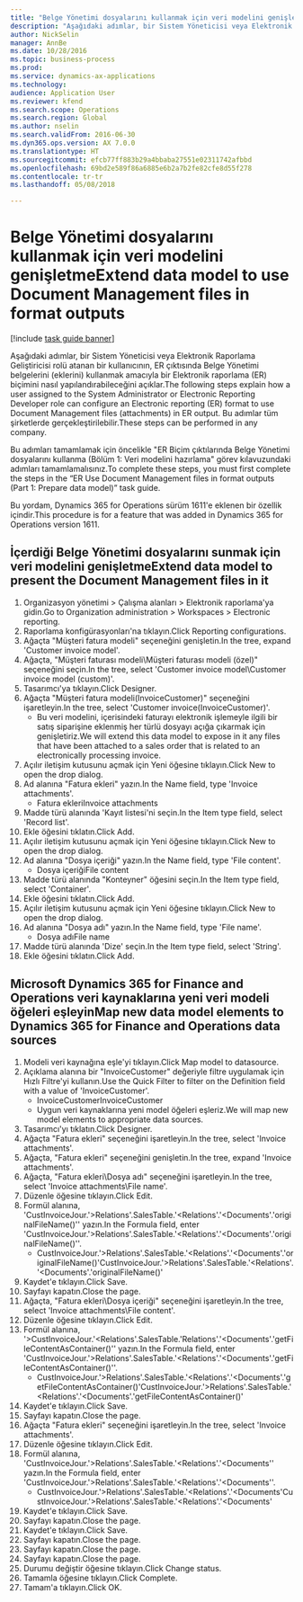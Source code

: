 ```yaml
--- 
title: "Belge Yönetimi dosyalarını kullanmak için veri modelini genişletme"
description: "Aşağıdaki adımlar, bir Sistem Yöneticisi veya Elektronik Raporlama Geliştiricisi rolü atanan bir kullanıcının, ER çıktısında Belge Yönetimi belgelerini (eklerini) kullanmak amacıyla bir Elektronik raporlama (ER) biçimini nasıl yapılandırabileceğini açıklar."
author: NickSelin
manager: AnnBe
ms.date: 10/28/2016
ms.topic: business-process
ms.prod: 
ms.service: dynamics-ax-applications
ms.technology: 
audience: Application User
ms.reviewer: kfend
ms.search.scope: Operations
ms.search.region: Global
ms.author: nselin
ms.search.validFrom: 2016-06-30
ms.dyn365.ops.version: AX 7.0.0
ms.translationtype: HT
ms.sourcegitcommit: efcb77ff883b29a4bbaba27551e02311742afbbd
ms.openlocfilehash: 69bd2e589f86a6885e6b2a7b2fe82cfe8d55f278
ms.contentlocale: tr-tr
ms.lasthandoff: 05/08/2018

---
```

# <a name="extend-data-model-to-use-document-management-files-in-format-outputs"></a><span data-ttu-id="68f11-103">Belge Yönetimi dosyalarını kullanmak için veri modelini genişletme</span><span class="sxs-lookup"><span data-stu-id="68f11-103">Extend data model to use Document Management files in format outputs</span></span>

[!include [task guide banner](../../includes/task-guide-banner.md)]

<span data-ttu-id="68f11-104">Aşağıdaki adımlar, bir Sistem Yöneticisi veya Elektronik Raporlama Geliştiricisi rolü atanan bir kullanıcının, ER çıktısında Belge Yönetimi belgelerini (eklerini) kullanmak amacıyla bir Elektronik raporlama (ER) biçimini nasıl yapılandırabileceğini açıklar.</span><span class="sxs-lookup"><span data-stu-id="68f11-104">The following steps explain how a user assigned to the System Administrator or Electronic Reporting Developer role can configure an Electronic reporting (ER) format to use Document Management files (attachments) in ER output.</span></span> <span data-ttu-id="68f11-105">Bu adımlar tüm şirketlerde gerçekleştirilebilir.</span><span class="sxs-lookup"><span data-stu-id="68f11-105">These steps can be performed in any company.</span></span>

<span data-ttu-id="68f11-106">Bu adımları tamamlamak için öncelikle "ER Biçim çıktılarında Belge Yönetimi dosyalarını kullanma (Bölüm 1: Veri modelini hazırlama" görev kılavuzundaki adımları tamamlamalısınız.</span><span class="sxs-lookup"><span data-stu-id="68f11-106">To complete these steps, you must first complete the steps in the “ER Use Document Management files in format outputs (Part 1: Prepare data model)” task guide.</span></span>

<span data-ttu-id="68f11-107">Bu yordam, Dynamics 365 for Operations sürüm 1611'e eklenen bir özellik içindir.</span><span class="sxs-lookup"><span data-stu-id="68f11-107">This procedure is for a feature that was added in Dynamics 365 for Operations version 1611.</span></span>


## <a name="extend-data-model-to-present-the-document-management-files-in-it"></a><span data-ttu-id="68f11-108">İçerdiği Belge Yönetimi dosyalarını sunmak için veri modelini genişletme</span><span class="sxs-lookup"><span data-stu-id="68f11-108">Extend data model to present the Document Management files in it</span></span>
1. <span data-ttu-id="68f11-109">Organizasyon yönetimi > Çalışma alanları > Elektronik raporlama'ya gidin.</span><span class="sxs-lookup"><span data-stu-id="68f11-109">Go to Organization administration > Workspaces > Electronic reporting.</span></span>
2. <span data-ttu-id="68f11-110">Raporlama konfigürasyonları'na tıklayın.</span><span class="sxs-lookup"><span data-stu-id="68f11-110">Click Reporting configurations.</span></span>
3. <span data-ttu-id="68f11-111">Ağaçta "Müşteri fatura modeli" seçeneğini genişletin.</span><span class="sxs-lookup"><span data-stu-id="68f11-111">In the tree, expand 'Customer invoice model'.</span></span>
4. <span data-ttu-id="68f11-112">Ağaçta, "Müşteri faturası modeli\Müşteri faturası modeli (özel)" seçeneğini seçin.</span><span class="sxs-lookup"><span data-stu-id="68f11-112">In the tree, select 'Customer invoice model\Customer invoice model (custom)'.</span></span>
5. <span data-ttu-id="68f11-113">Tasarımcı'ya tıklayın.</span><span class="sxs-lookup"><span data-stu-id="68f11-113">Click Designer.</span></span>
6. <span data-ttu-id="68f11-114">Ağaçta "Müşteri fatura modeli(InvoiceCustomer)" seçeneğini işaretleyin.</span><span class="sxs-lookup"><span data-stu-id="68f11-114">In the tree, select 'Customer invoice(InvoiceCustomer)'.</span></span>
    * <span data-ttu-id="68f11-115">Bu veri modelini, içerisindeki faturayı elektronik işlemeyle ilgili bir satış siparişine eklenmiş her türlü dosyayı açığa çıkarmak için genişletiriz.</span><span class="sxs-lookup"><span data-stu-id="68f11-115">We will extend this data model to expose in it any files that have been attached to a sales order that is related to an electronically processing invoice.</span></span>  
7. <span data-ttu-id="68f11-116">Açılır iletişim kutusunu açmak için Yeni öğesine tıklayın.</span><span class="sxs-lookup"><span data-stu-id="68f11-116">Click New to open the drop dialog.</span></span>
8. <span data-ttu-id="68f11-117">Ad alanına "Fatura ekleri" yazın.</span><span class="sxs-lookup"><span data-stu-id="68f11-117">In the Name field, type 'Invoice attachments'.</span></span>
    * <span data-ttu-id="68f11-118">Fatura ekleri</span><span class="sxs-lookup"><span data-stu-id="68f11-118">Invoice attachments</span></span>  
9. <span data-ttu-id="68f11-119">Madde türü alanında 'Kayıt listesi'ni seçin.</span><span class="sxs-lookup"><span data-stu-id="68f11-119">In the Item type field, select 'Record list'.</span></span>
10. <span data-ttu-id="68f11-120">Ekle öğesini tıklatın.</span><span class="sxs-lookup"><span data-stu-id="68f11-120">Click Add.</span></span>
11. <span data-ttu-id="68f11-121">Açılır iletişim kutusunu açmak için Yeni öğesine tıklayın.</span><span class="sxs-lookup"><span data-stu-id="68f11-121">Click New to open the drop dialog.</span></span>
12. <span data-ttu-id="68f11-122">Ad alanına "Dosya içeriği" yazın.</span><span class="sxs-lookup"><span data-stu-id="68f11-122">In the Name field, type 'File content'.</span></span>
    * <span data-ttu-id="68f11-123">Dosya içeriği</span><span class="sxs-lookup"><span data-stu-id="68f11-123">File content</span></span>  
13. <span data-ttu-id="68f11-124">Madde türü alanında "Konteyner" öğesini seçin.</span><span class="sxs-lookup"><span data-stu-id="68f11-124">In the Item type field, select 'Container'.</span></span>
14. <span data-ttu-id="68f11-125">Ekle öğesini tıklatın.</span><span class="sxs-lookup"><span data-stu-id="68f11-125">Click Add.</span></span>
15. <span data-ttu-id="68f11-126">Açılır iletişim kutusunu açmak için Yeni öğesine tıklayın.</span><span class="sxs-lookup"><span data-stu-id="68f11-126">Click New to open the drop dialog.</span></span>
16. <span data-ttu-id="68f11-127">Ad alanına "Dosya adı" yazın.</span><span class="sxs-lookup"><span data-stu-id="68f11-127">In the Name field, type 'File name'.</span></span>
    * <span data-ttu-id="68f11-128">Dosya adı</span><span class="sxs-lookup"><span data-stu-id="68f11-128">File name</span></span>  
17. <span data-ttu-id="68f11-129">Madde türü alanında 'Dize' seçin.</span><span class="sxs-lookup"><span data-stu-id="68f11-129">In the Item type field, select 'String'.</span></span>
18. <span data-ttu-id="68f11-130">Ekle öğesini tıklatın.</span><span class="sxs-lookup"><span data-stu-id="68f11-130">Click Add.</span></span>

## <a name="map-new-data-model-elements-to-dynamics-365-for-finance-and-operations-data-sources"></a><span data-ttu-id="68f11-131">Microsoft Dynamics 365 for Finance and Operations veri kaynaklarına yeni veri modeli öğeleri eşleyin</span><span class="sxs-lookup"><span data-stu-id="68f11-131">Map new data model elements to Dynamics 365 for Finance and Operations data sources</span></span>
1. <span data-ttu-id="68f11-132">Modeli veri kaynağına eşle'yi tıklayın.</span><span class="sxs-lookup"><span data-stu-id="68f11-132">Click Map model to datasource.</span></span>
2. <span data-ttu-id="68f11-133">Açıklama alanına bir "InvoiceCustomer" değeriyle filtre uygulamak için Hızlı Filtre'yi kullanın.</span><span class="sxs-lookup"><span data-stu-id="68f11-133">Use the Quick Filter to filter on the Definition field with a value of 'InvoiceCustomer'.</span></span>
    * <span data-ttu-id="68f11-134">InvoiceCustomer</span><span class="sxs-lookup"><span data-stu-id="68f11-134">InvoiceCustomer</span></span>  
    * <span data-ttu-id="68f11-135">Uygun veri kaynaklarına yeni model öğeleri eşleriz.</span><span class="sxs-lookup"><span data-stu-id="68f11-135">We will map new model elements to appropriate data sources.</span></span>  
3. <span data-ttu-id="68f11-136">Tasarımcı'yı tıklatın.</span><span class="sxs-lookup"><span data-stu-id="68f11-136">Click Designer.</span></span>
4. <span data-ttu-id="68f11-137">Ağaçta "Fatura ekleri" seçeneğini işaretleyin.</span><span class="sxs-lookup"><span data-stu-id="68f11-137">In the tree, select 'Invoice attachments'.</span></span>
5. <span data-ttu-id="68f11-138">Ağaçta, "Fatura ekleri" seçeneğini genişletin.</span><span class="sxs-lookup"><span data-stu-id="68f11-138">In the tree, expand 'Invoice attachments'.</span></span>
6. <span data-ttu-id="68f11-139">Ağaçta, "Fatura ekleri\Dosya adı" seçeneğini işaretleyin.</span><span class="sxs-lookup"><span data-stu-id="68f11-139">In the tree, select 'Invoice attachments\File name'.</span></span>
7. <span data-ttu-id="68f11-140">Düzenle öğesine tıklayın.</span><span class="sxs-lookup"><span data-stu-id="68f11-140">Click Edit.</span></span>
8. <span data-ttu-id="68f11-141">Formül alanına, 'CustInvoiceJour.'>Relations'.SalesTable.'<Relations'.'<Documents'.'originalFileName()'' yazın.</span><span class="sxs-lookup"><span data-stu-id="68f11-141">In the Formula field, enter 'CustInvoiceJour.'>Relations'.SalesTable.'<Relations'.'<Documents'.'originalFileName()''.</span></span>
    * <span data-ttu-id="68f11-142">CustInvoiceJour.'>Relations'.SalesTable.'<Relations'.'<Documents'.'originalFileName()'</span><span class="sxs-lookup"><span data-stu-id="68f11-142">CustInvoiceJour.'>Relations'.SalesTable.'<Relations'.'<Documents'.'originalFileName()'</span></span>  
9. <span data-ttu-id="68f11-143">Kaydet'e tıklayın.</span><span class="sxs-lookup"><span data-stu-id="68f11-143">Click Save.</span></span>
10. <span data-ttu-id="68f11-144">Sayfayı kapatın.</span><span class="sxs-lookup"><span data-stu-id="68f11-144">Close the page.</span></span>
11. <span data-ttu-id="68f11-145">Ağaçta, "Fatura ekleri\Dosya içeriği" seçeneğini işaretleyin.</span><span class="sxs-lookup"><span data-stu-id="68f11-145">In the tree, select 'Invoice attachments\File content'.</span></span>
12. <span data-ttu-id="68f11-146">Düzenle öğesine tıklayın.</span><span class="sxs-lookup"><span data-stu-id="68f11-146">Click Edit.</span></span>
13. <span data-ttu-id="68f11-147">Formül alanına, '>CustInvoiceJour.'<Relations'.SalesTable.'Relations'.'<Documents'.'getFileContentAsContainer()'' yazın.</span><span class="sxs-lookup"><span data-stu-id="68f11-147">In the Formula field, enter 'CustInvoiceJour.'>Relations'.SalesTable.'<Relations'.'<Documents'.'getFileContentAsContainer()''.</span></span>
    * <span data-ttu-id="68f11-148">CustInvoiceJour.'>Relations'.SalesTable.'<Relations'.'<Documents'.'getFileContentAsContainer()'</span><span class="sxs-lookup"><span data-stu-id="68f11-148">CustInvoiceJour.'>Relations'.SalesTable.'<Relations'.'<Documents'.'getFileContentAsContainer()'</span></span>  
14. <span data-ttu-id="68f11-149">Kaydet'e tıklayın.</span><span class="sxs-lookup"><span data-stu-id="68f11-149">Click Save.</span></span>
15. <span data-ttu-id="68f11-150">Sayfayı kapatın.</span><span class="sxs-lookup"><span data-stu-id="68f11-150">Close the page.</span></span>
16. <span data-ttu-id="68f11-151">Ağaçta "Fatura ekleri" seçeneğini işaretleyin.</span><span class="sxs-lookup"><span data-stu-id="68f11-151">In the tree, select 'Invoice attachments'.</span></span>
17. <span data-ttu-id="68f11-152">Düzenle öğesine tıklayın.</span><span class="sxs-lookup"><span data-stu-id="68f11-152">Click Edit.</span></span>
18. <span data-ttu-id="68f11-153">Formül alanına, 'CustInvoiceJour.'>Relations'.SalesTable.'<Relations'.'<Documents'' yazın.</span><span class="sxs-lookup"><span data-stu-id="68f11-153">In the Formula field, enter 'CustInvoiceJour.'>Relations'.SalesTable.'<Relations'.'<Documents''.</span></span>
    * <span data-ttu-id="68f11-154">CustInvoiceJour.'>Relations'.SalesTable.'<Relations'.'<Documents'</span><span class="sxs-lookup"><span data-stu-id="68f11-154">CustInvoiceJour.'>Relations'.SalesTable.'<Relations'.'<Documents'</span></span>  
19. <span data-ttu-id="68f11-155">Kaydet'e tıklayın.</span><span class="sxs-lookup"><span data-stu-id="68f11-155">Click Save.</span></span>
20. <span data-ttu-id="68f11-156">Sayfayı kapatın.</span><span class="sxs-lookup"><span data-stu-id="68f11-156">Close the page.</span></span>
21. <span data-ttu-id="68f11-157">Kaydet'e tıklayın.</span><span class="sxs-lookup"><span data-stu-id="68f11-157">Click Save.</span></span>
22. <span data-ttu-id="68f11-158">Sayfayı kapatın.</span><span class="sxs-lookup"><span data-stu-id="68f11-158">Close the page.</span></span>
23. <span data-ttu-id="68f11-159">Sayfayı kapatın.</span><span class="sxs-lookup"><span data-stu-id="68f11-159">Close the page.</span></span>
24. <span data-ttu-id="68f11-160">Sayfayı kapatın.</span><span class="sxs-lookup"><span data-stu-id="68f11-160">Close the page.</span></span>
25. <span data-ttu-id="68f11-161">Durumu değiştir öğesine tıklayın.</span><span class="sxs-lookup"><span data-stu-id="68f11-161">Click Change status.</span></span>
26. <span data-ttu-id="68f11-162">Tamamla öğesine tıklayın.</span><span class="sxs-lookup"><span data-stu-id="68f11-162">Click Complete.</span></span>
27. <span data-ttu-id="68f11-163">Tamam'a tıklayın.</span><span class="sxs-lookup"><span data-stu-id="68f11-163">Click OK.</span></span>


